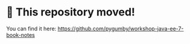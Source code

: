 # 🚨 This repository moved!

You can find it here: https://github.com/pygumby/workshop-java-ee-7-book-notes
